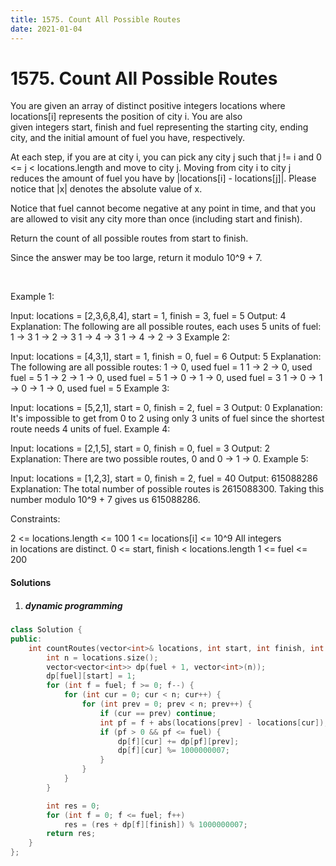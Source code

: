 ```yaml
---
title: 1575. Count All Possible Routes
date: 2021-01-04
---
```

# 1575. Count All Possible Routes
You are given an array of distinct positive integers locations where locations[i] represents the position of city i. You are also given integers start, finish and fuel representing the starting city, ending city, and the initial amount of fuel you have, respectively.

At each step, if you are at city i, you can pick any city j such that j != i and 0 <= j < locations.length and move to city j. Moving from city i to city j reduces the amount of fuel you have by |locations[i] - locations[j]|. Please notice that |x| denotes the absolute value of x.

Notice that fuel cannot become negative at any point in time, and that you are allowed to visit any city more than once (including start and finish).

Return the count of all possible routes from start to finish.

Since the answer may be too large, return it modulo 10^9 + 7.

 

Example 1:

Input: locations = [2,3,6,8,4], start = 1, finish = 3, fuel = 5
Output: 4
Explanation: The following are all possible routes, each uses 5 units of fuel:
1 -> 3
1 -> 2 -> 3
1 -> 4 -> 3
1 -> 4 -> 2 -> 3
Example 2:

Input: locations = [4,3,1], start = 1, finish = 0, fuel = 6
Output: 5
Explanation: The following are all possible routes:
1 -> 0, used fuel = 1
1 -> 2 -> 0, used fuel = 5
1 -> 2 -> 1 -> 0, used fuel = 5
1 -> 0 -> 1 -> 0, used fuel = 3
1 -> 0 -> 1 -> 0 -> 1 -> 0, used fuel = 5
Example 3:

Input: locations = [5,2,1], start = 0, finish = 2, fuel = 3
Output: 0
Explanation: It's impossible to get from 0 to 2 using only 3 units of fuel since the shortest route needs 4 units of fuel.
Example 4:

Input: locations = [2,1,5], start = 0, finish = 0, fuel = 3
Output: 2
Explanation: There are two possible routes, 0 and 0 -> 1 -> 0.
Example 5:

Input: locations = [1,2,3], start = 0, finish = 2, fuel = 40
Output: 615088286
Explanation: The total number of possible routes is 2615088300. Taking this number modulo 10^9 + 7 gives us 615088286.
 

Constraints:

2 <= locations.length <= 100
1 <= locations[i] <= 10^9
All integers in locations are distinct.
0 <= start, finish < locations.length
1 <= fuel <= 200


#### Solutions

1. ##### dynamic programming

```cpp
class Solution {
public:
    int countRoutes(vector<int>& locations, int start, int finish, int fuel) {
        int n = locations.size();
        vector<vector<int>> dp(fuel + 1, vector<int>(n));
        dp[fuel][start] = 1;
        for (int f = fuel; f >= 0; f--) {
            for (int cur = 0; cur < n; cur++) {
                for (int prev = 0; prev < n; prev++) {
                    if (cur == prev) continue;
                    int pf = f + abs(locations[prev] - locations[cur]);
                    if (pf > 0 && pf <= fuel) {
                        dp[f][cur] += dp[pf][prev];
                        dp[f][cur] %= 1000000007;
                    }
                }
            }
        }

        int res = 0;
        for (int f = 0; f <= fuel; f++)
            res = (res + dp[f][finish]) % 1000000007;
        return res;
    }
};
```